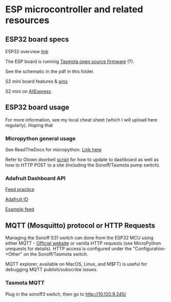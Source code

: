 # ESP microcontroller and related resources

## ESP32 board specs
ESP32 overview [link](https://docs.micropython.org/en/latest/esp32/quickref.html)

The ESP board is running [Tasmota open source firmware](https://tasmota.github.io/docs/) (?).

See the schematic in the pdf in this folder.

S2 mini board features & [pins](https://www.wemos.cc/en/latest/s2/s2_mini.html)

S2 mini on [AliExpress](https://www.aliexpress.us/item/3256802958877264.html)

## ESP32 board usage
For more information, see my local cheat sheet (which I will upload here regularly).  Hoping that 

### Micropython general usage
See ReadTheDocs for micropython. [Link here](http://docs.micropython.org/en/latest/esp32/quickref.html)

Refer to Gtown doorbell [script](https://github.com/GeorgetownMakerHubOrg/iot_doorbell/blob/master/doorbell.py) for how to update to dashboard as well as how to HTTP POST to a site (including the Sonoff/Tasmota pump switch).

### Adafruit Dashboard API
[Feed practice](https://io.adafruit.com/oinoinoin/feeds/luminance)

[Adafruit IO](https://io.adafruit.com/api/docs/?python#create-multiple-data-records)

[Example feed](https://io.adafruit.com/maiden/public)


## MQTT (Mosquitto) protocol or HTTP Requests
Managing the Sonoff S31 switch can done from the ESP32 MCU using either MQTT - [Official website](https://mqtt.org/) or vanilla HTTP requests (see MicroPython urequests for details).   HTTP access is configured under the "Configuration->Other" on the Sonoff/Tasmota switch.

MQTT explorer, available on MacOS, Linux, and M$FT) is useful for debugging MQTT publish/subscribe issues.

### Tasmota MQTT
Plug in the sonoff3 switch, then go to http://10.120.9.245/
